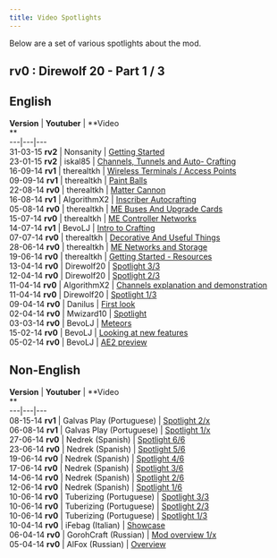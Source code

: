 ```yaml
---
title: Video Spotlights
---
```


Below are a set of various spotlights about the mod.





## rv0 : Direwolf 20 - Part 1 / 3





## English

**Version** | **Youtuber** | **Video  
**  
---|---|---  
31-03-15 **rv2** | Nonsanity | [Getting
Started](https://www.youtube.com/watch?v=-sEiNbm1DdU)  
23-01-15 **rv2** | iskal85 | [Channels, Tunnels and Auto-
Crafting](https://www.youtube.com/watch?v=0ZtRR4a5P7Q)  
16-09-14 **rv1** | therealtkh | [Wireless Terminals / Access
Points](http://youtu.be/sXqBi2MS6eQ)  
09-09-14 **rv1** | therealtkh | [Paint Balls](http://youtu.be/jNQ_9j8m090)  
22-08-14 **rv0** | therealtkh | [Matter
Cannon](https://www.youtube.com/watch?v=xcTjMVdod9g)  
16-08-14 **rv1** | AlgorithmX2 | [Inscriber
Autocrafting](https://www.youtube.com/watch?v=mz3zJrf3Y8s)  
05-08-14 **rv0** | therealtkh | [ME Buses And Upgrade
Cards](https://www.youtube.com/watch?v=G5IGTWJ_j0U)  
15-07-14 **rv0** | therealtkh | [ME Controller
Networks](https://www.youtube.com/watch?v=QZ9OCT2S2YI)  
14-07-14 **rv1** | BevoLJ | [Intro to
Crafting](https://www.youtube.com/watch?v=QfyU9O_nKCo)  
07-07-14 **rv0** | therealtkh | [Decorative And Useful
Things](https://www.youtube.com/watch?v=QJElQokcvbY&list)  
28-06-14 **rv0** | therealtkh | [ME Networks and
Storage](https://www.youtube.com/watch?v=uiIDJVKGjqA)  
19-06-14 **rv0** | therealtkh | [Getting Started -
Resources](https://www.youtube.com/watch?v=F43MLiuEtWs)  
13-04-14 **rv0** | Direwolf20 | [Spotlight
3/3](https://www.youtube.com/watch?v=cy1_vlgPfII)  
12-04-14 **rv0** | Direwolf20 | [Spotlight
2/3](https://www.youtube.com/watch?v=7xPDdoQP6yc)  
11-04-14 **rv0** | AlgorithmX2 | [Channels explanation and
demonstration](https://www.youtube.com/watch?v=sLI1mGna3Vc)  
11-04-14 **rv0** | Direwolf20 | [Spotlight
1/3](https://www.youtube.com/watch?v=IzstD3eV2FI)  
09-04-14 **rv0** | Danilus | [First
look](https://www.youtube.com/watch?v=xoeGrQyVfCc)  
02-04-14 **rv0** | Mwizard10 |
[Spotlight](https://www.youtube.com/watch?v=7pnLGZVZ9iY)  
03-03-14 **rv0** | BevoLJ |
[Meteors](https://www.youtube.com/watch?v=GPxOiMm6c30)  
15-02-14 **rv0** | BevoLJ | [Looking at new
features](https://www.youtube.com/watch?v=6ktv7iKN5pI)  
05-02-14 **rv0** | BevoLJ  | [AE2
preview](https://www.youtube.com/watch?v=XEIHvG_4EsA)  
  
## Non-English

**Version** | **Youtuber** | **Video  
**  
---|---|---  
08-15-14 **rv1** | Galvas Play (Portuguese) | [Spotlight
2/x](https://www.youtube.com/watch?v=_CfHb9Y6RRY)  
06-08-14 **rv1** | Galvas Play (Portuguese) | [Spotlight
1/x](https://www.youtube.com/watch?v=9dtcy17dciE)  
27-06-14 **rv0** | Nedrek (Spanish) | [Spotlight
6/6](https://www.youtube.com/watch?v=XqSpqvbu5vk)  
23-06-14 **rv0** | Nedrek (Spanish) | [Spotlight
5/6](https://www.youtube.com/watch?v=E37kkdX6_Vw)  
19-06-14 **rv0** | Nedrek (Spanish) | [Spotlight
4/6](https://www.youtube.com/watch?v=wF61RPWrX_c)  
17-06-14 **rv0** | Nedrek (Spanish) | [Spotlight
3/6](https://www.youtube.com/watch?v=Ko8Td-PzRO8)  
14-06-14 **rv0** | Nedrek (Spanish) | [Spotlight
2/6](https://www.youtube.com/watch?v=V-y-rzs-cEA)  
12-06-14 **rv0** | Nedrek (Spanish) | [Spotlight
1/6](https://www.youtube.com/watch?v=lFWRzpDX64w)  
10-06-14 **rv0** | Tuberizing (Portuguese) | [Spotlight
3/3](https://www.youtube.com/watch?v=cI039ZiTCA0)  
10-06-14 **rv0** | Tuberizing (Portuguese) | [Spotlight
2/3](https://www.youtube.com/watch?v=sO27NyhY3Jc)  
10-06-14 **rv0** | Tuberizing (Portuguese) | [Spotlight
1/3](https://www.youtube.com/watch?v=TxmM09zm4A8)  
10-04-14 **rv0** | iFebag (Italian) |
[Showcase](https://www.youtube.com/watch?v=Y5xHenMcRmc)  
06-04-14 **rv0** | GorohCraft (Russian) | [Mod overview
1/x](https://www.youtube.com/watch?v=PKemuHMxwNQ)  
05-04-14 **rv0** | AlFox (Russian) |
[Overview](https://www.youtube.com/watch?v=9GyZJDOjwvE)
